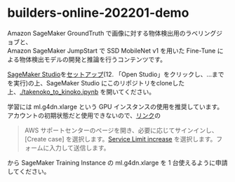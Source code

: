 # builders-online-202201-demo
Amazon SageMaker GroundTruth で画像に対する物体検出用のラベリングジョブと、  
Amazon SageMaker JumpStart で SSD MobileNet v1 を用いた Fine-Tune による物体検出モデルの開発と推論を行うコンテンツです。  

[SageMaker Studio](https://aws.amazon.com/jp/sagemaker/studio/)を[セットアップ](https://catalog.us-east-1.prod.workshops.aws/v2/workshops/63069e26-921c-4ce1-9cc7-dd882ff62575/ja-JP/prerequisites/option2)(12. 「Open Studio」をクリックし、…までを実行)の上、SageMaker Studio にこのリポジトリをcloneした上、[./takenoko_to_kinoko.ipynb](./takenoko_to_kinoko.ipynb) を開いてください。  

学習には ml.g4dn.xlarge という GPU インスタンスの使用を推奨しています。アカウントの初期状態だと使用できないので、[リンク](https://docs.aws.amazon.com/ja_jp/general/latest/gr/aws_service_limits.html)の  
> AWS サポートセンターのページを開き、必要に応じてサインインし、[Create case] を選択します。[Service Limit increase](サービス制限の緩和) を選択します。フォームに入力して送信します。  

から SageMaker Training Instance の ml.g4dn.xlarge を 1 台使えるように申請してください。
